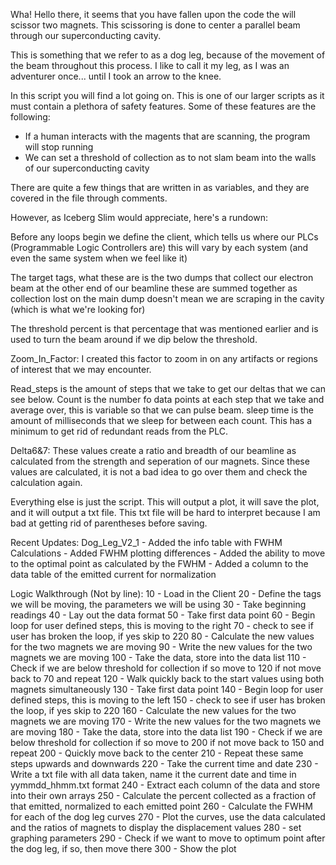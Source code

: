 Wha! Hello there, it seems that you have fallen upon the code the will scissor two magnets.
  This scissoring is done to center a parallel beam through our superconducting cavity.

This is something that we refer to as a dog leg, because of the movement of the beam throughout
  this process. I like to call it my leg, as I was an adventurer once... until I took an arrow to the knee.
  
  
In this script you will find a lot going on. This is one of our larger scripts as it must contain a plethora of
  safety features. Some of these features are the following:
  
  - If a human interacts with the magents that are scanning, the program will stop running
  - We can set a threshold of collection as to not slam beam into the walls of our superconducting cavity
  
There are quite a few things that are written in as variables, and they are covered in the file through comments.

However, as Iceberg Slim would appreciate, here's a rundown:

Before any loops begin we define the client, which tells us where our PLCs (Programmable Logic Controllers are)
  this will vary by each system (and even the same system when we feel like it)

The target tags, what these are is the two dumps that collect our electron beam at the other end of our beamline
  these are summed together as collection lost on the main dump doesn't mean we are scraping in the cavity (which
  is what we're looking for)
  
The threshold percent is that percentage that was mentioned earlier and is used to turn the beam around if we dip below the threshold.

Zoom_In_Factor: I created this factor to zoom in on any artifacts or regions of interest that we may encounter.

Read_steps is the amount of steps that we take to get our deltas that we can see below.
Count is the number fo data points at each step that we take and average over, this is variable so that we can pulse beam.
sleep time is the amount of milliseconds that we sleep for between each count. This has a minimum to get rid of 
  redundant reads from the PLC.
  
Delta6&7: These values create a ratio and breadth of our beamline as calculated from the strength and seperation of our 
  magnets. Since these values are calculated, it is not a bad idea to go over them and check the calculation again.
  
  
Everything else is just the script. This will output a plot, it will save the plot, and it will output a txt file.
  This txt file will be hard to interpret because I am bad at getting rid of parentheses before saving. 


Recent Updates: Dog_Leg_V2_1
	- Added the info table with FWHM Calculations 
	- Added FWHM plotting differences
	- Added the ability to move to the optimal point as calculated by the FWHM
	- Added a column to the data table of the emitted current for normalization
    
Logic Walkthrough (Not by line):
10 - Load in the Client
20 - Define the tags we will be moving, the parameters we will be using
30 - Take beginning readings
40 - Lay out the data format
50 - Take first data point
60 - Begin loop for user defined steps, this is moving to the right
70 - check to see if user has broken the loop, if yes skip to 220
80 - Calculate the new values for the two magnets we are moving
90 - Write the new values for the two magnets we are moving
100 - Take the data, store into the data list
110 - Check if we are below threshold for collection if so move to 120 if not move back to 70 and repeat 
120 - Walk quickly back to the start values using both magnets simultaneously
130 - Take first data point
140 - Begin loop for user defined steps, this is moving to the left
150 - check to see if user has broken the loop, if yes skip to 220
160 - Calculate the new values for the two magnets we are moving
170 - Write the new values for the two magnets we are moving
180 - Take the data, store into the data list
190 - Check if we are below threshold for collection if so move to 200 if not move back to 150 and repeat 
200 - Quickly move back to the center
210 - Repeat these same steps upwards and downwards
220 - Take the current time and date
230 - Write a txt file with all data taken, name it the current date and time in yymmdd_hhmm.txt format
240 - Extract each column of the data and store into their own arrays
250 - Calculate the percent collected as a fraction of that emitted, normalized to each emitted point
260 - Calculate the FWHM for each of the dog leg curves
270 - Plot the curves, use the data calculated and the ratios of magnets to display the displacement values
280 - set graphing parameters
290 - Check if we want to move to optimum point after the dog leg, if so, then move there
300 - Show the plot